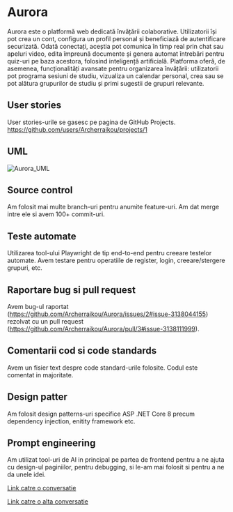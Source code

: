 # Aurora
Aurora este o platformă web dedicată învățării colaborative. Utilizatorii își pot crea un cont, configura un profil personal și beneficiază de autentificare securizată.
Odată conectați, aceștia pot comunica în timp real prin chat sau apeluri video, edita împreună documente și genera automat întrebări pentru quiz-uri pe baza acestora, folosind inteligență artificială.
Platforma oferă, de asemenea, funcționalități avansate pentru organizarea învățării: utilizatorii pot programa sesiuni de studiu, vizualiza un calendar personal, crea sau se pot alătura grupurilor de studiu și primi sugestii de grupuri relevante.

## User stories
User stories-urile se gasesc pe pagina de GitHub Projects. https://github.com/users/Archerraikou/projects/1

## UML
![Aurora_UML](https://github.com/user-attachments/assets/524527e6-71a6-4971-b188-45c9e6987ec5)

## Source control
Am folosit mai multe branch-uri pentru anumite feature-uri. Am dat merge intre ele si avem 100+ commit-uri.

## Teste automate
Utilizarea tool-ului Playwright de tip end-to-end pentru creeare testelor automate. Avem testare pentru operatiile de register, login, creeare/stergere grupuri, etc.

## Raportare bug si pull request
Avem bug-ul raportat (https://github.com/Archerraikou/Aurora/issues/2#issue-3138044155) rezolvat cu un pull request (https://github.com/Archerraikou/Aurora/pull/3#issue-3138111999).

## Comentarii cod si code standards
Avem un fisier text despre code standard-urile folosite. Codul este comentat in majoritate.

## Design patter
Am folosit design patterns-uri specifice ASP .NET Core 8 precum dependency injection, enitity framework etc.

## Prompt engineering
Am utilizat tool-uri de AI in principal pe partea de frontend pentru a ne ajuta cu design-ul paginiilor, pentru debugging, si le-am mai folosit si pentru a ne da unele idei.

 [Link catre o conversatie](https://chatgpt.com/share/684da545-ff30-800c-baa8-d977b327f4d8)

[Link catre o alta conversatie](https://chatgpt.com/share/684da4ea-b9a8-8003-b44c-96ebbea3eb57)
